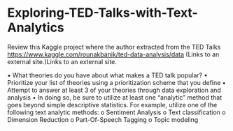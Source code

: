 # Exploring-TED-Talks-with-Text-Analytics

Review this Kaggle project where the author extracted from the TED Talks https://www.kaggle.com/rounakbanik/ted-data-analysis/data (Links to an external site.)Links to an external site.

•	What theories do you have about what makes a TED talk popular?
•	Prioritize your list of theories using a prioritization scheme that you define
•	Attempt to answer at least 3 of your theories through data exploration and analysis
•	In doing so, be sure to utilize at least one “analytic” method that goes beyond simple descriptive statistics. For example, utilize one of the following text analytic methods:
  o	Sentiment Analysis
  o	Text classification
  o	Dimension Reduction
  o	Part-Of-Speech Tagging
  o	Topic modeling
